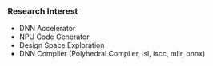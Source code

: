 
### Research Interest
* DNN Accelerator 
* NPU Code Generator
* Design Space Exploration
* DNN Compiler (Polyhedral Compiler, isl, iscc, mlir, onnx)
